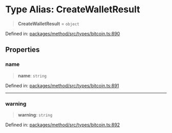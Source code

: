 # Type Alias: CreateWalletResult

> **CreateWalletResult** = `object`

Defined in: [packages/method/src/types/bitcoin.ts:890](https://github.com/dcdpr/did-btcr2-js/blob/4a717493e735221d072999f212891939f4de3f23/packages/method/src/types/bitcoin.ts#L890)

## Properties

### name

> **name**: `string`

Defined in: [packages/method/src/types/bitcoin.ts:891](https://github.com/dcdpr/did-btcr2-js/blob/4a717493e735221d072999f212891939f4de3f23/packages/method/src/types/bitcoin.ts#L891)

***

### warning

> **warning**: `string`

Defined in: [packages/method/src/types/bitcoin.ts:892](https://github.com/dcdpr/did-btcr2-js/blob/4a717493e735221d072999f212891939f4de3f23/packages/method/src/types/bitcoin.ts#L892)
